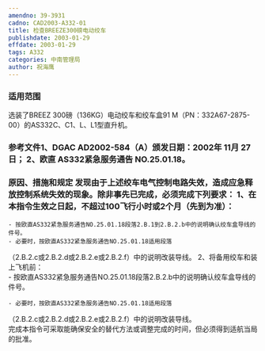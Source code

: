 ```yaml
---
amendno: 39-3931  
cadno: CAD2003-A332-01  
title: 检查BREEZE300磅电动绞车  
publishdate: 2003-01-29  
effdate: 2003-01-29  
tags: A332  
categories: 中南管理局  
author: 祝海鹰  
---
```

  
### 适用范围  
选装了BREEZ 300磅（136KG）电动绞车和绞车盒91 M（PN：332A67-2875-00）的AS332C、C1、L、L1型直升机。  
  
<!--more-->  
### 参考文件1、DGAC AD2002-584（A）颁发日期：2002年 11月 27日； 2、欧直 AS332紧急服务通告 NO.25.01.18。  
  
### 原因、措施和规定 发现由于上述绞车电气控制电路失效，造成应急释放控制系统失效的现象。除非事先已完成，必须完成下列要求： 1、在本指令生效之日起，不超过100飞行小时或2个月（先到为准）：  
    - 按欧直AS332紧急服务通告NO.25.01.18段落2.B.1到2.B.2.b中的说明确认绞车盒导线的件号。  
    - 必要时，按欧直AS332紧急服务通告NO.25.01.18适用段落  
（2.B.2.c或2.B.2.d或2.B.2.e或2.B.2.f）中的说明改装导线。 2、将备用绞车和装上飞机前：  
    - 按欧直AS332紧急服务通告NO.25.01.18段落2.B.2.b中的说明确认绞车盒导线的件号。  
  
    - 必要时，按欧直AS332紧急服务通告NO.25.01.18适用段落  
  
（2.B.2.c或2.B.2.d或2.B.2.e或2.B.2.f）中的说明改装导线。  
    完成本指令可采取能确保安全的替代方法或调整完成的时间，但必须得到适航当局的批准。  
